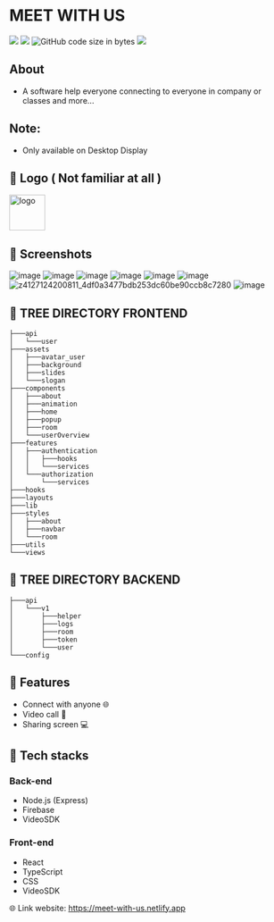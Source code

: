 # MEET WITH US

<img src="https://img.shields.io/github/stars/ngtrgiabaoB2012063/meet-with-us"/> <img src="https://img.shields.io/github/issues/ngtrgiabaoB2012063/meet-with-us"/> ![GitHub code size in bytes](https://img.shields.io/github/languages/code-size/ngtrgiabaoB2012063/meet-with-us) <img src="https://img.shields.io/github/license/ngtrgiabaoB2012063/meet-with-us"/>

## About

-   A software help everyone connecting to everyone in company or classes and more...

## Note:

-   Only available on Desktop Display

## 👾 Logo ( Not familiar at all )

<img src="https://user-images.githubusercontent.com/95952006/216500281-d2aaf399-f630-499b-a8a5-7599c3ec227d.svg" width="64px" height="64px" alt="logo"/>

## 👾 Screenshots

![image](https://user-images.githubusercontent.com/95952006/232206701-c69d960b-015d-4a39-a2e8-fdea93f1c35b.png)
![image](https://user-images.githubusercontent.com/95952006/232206735-a190492f-35c9-4470-8878-4b3238f4a305.png)
![image](https://user-images.githubusercontent.com/95952006/227425465-0688f563-336b-40bb-b79d-9e5c8f158ec9.png)
![image](https://user-images.githubusercontent.com/95952006/232206762-9e84ce3d-e6cc-45c5-a14d-2b261789e070.png)
![image](https://user-images.githubusercontent.com/95952006/227425635-ed32cb6e-8304-4d59-820f-b9d296033420.png)
![image](https://user-images.githubusercontent.com/95952006/232206812-ab529ed6-4c8c-4022-b4d3-4383f39f8360.png)
![z4127124200811_4df0a3477bdb253dc60be90ccb8c7280](https://user-images.githubusercontent.com/95952006/220337321-5762130e-04dd-4079-bd71-8dc176f86581.jpg)
![image](https://user-images.githubusercontent.com/95952006/227425978-f4bf4c33-ca68-49ff-99fa-822e279f9bdf.png)


## 🌳 TREE DIRECTORY FRONTEND

```
├───api
│   └───user
├───assets
│   ├───avatar_user
│   ├───background
│   ├───slides
│   └───slogan
├───components
│   ├───about
│   ├───animation
│   ├───home
│   ├───popup
│   ├───room
│   └───userOverview
├───features
│   ├───authentication
│   │   ├───hooks
│   │   └───services
│   └───authorization
│       └───services
├───hooks
├───layouts
├───lib
├───styles
│   ├───about
│   ├───navbar
│   └───room
├───utils
└───views
```

## 🌳 TREE DIRECTORY BACKEND

```
├───api
│   └───v1
│       ├───helper
│       ├───logs
│       ├───room
│       ├───token
│       └───user
└───config
```

## 🤖 Features

-   Connect with anyone 🌐
-   Video call 📱
-   Sharing screen 💻

## 🤖 Tech stacks

### Back-end
-   Node.js (Express)
-   Firebase
-   VideoSDK

### Front-end

-   React
-   TypeScript
-   CSS
-   VideoSDK

🌐 Link website: https://meet-with-us.netlify.app
